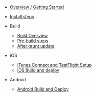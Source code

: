 - [Overview / Getting Started](1-Overview.md)
- [Install steps](2-Install.md)

- Build
  - [Build Overview](3-Build.md)
  - [Pre-build steps](3.1-Pre-build-steps.md)
  - [After grunt update](3.2-AfterGruntUpdate.txt)
- iOS 
  - [iTunes Connect and TestFlight Setup](4.1-iOS-setup.md)
  - [iOS Build and deploy](4.2-iOS-Build.md)

- Android
  - [Android Build and Deploy](5.1-Android-Build.md)